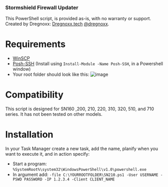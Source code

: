 ### Stormshield Firewall Updater

This PowerShell script, is provided as-is, with no warranty or support.
Created by Dregnoxx:
[Dregnoxx.tech](https://dregnoxx.tech) 
[@dregnoxx](https://twitter.com/dregnoxx).

# Requirements
- [WinSCP](https://winscp.net/eng/download.php)
- [Posh-SSH](https://github.com/darkoperator/Posh-SSH) (Install using `Install-Module -Name Posh-SSH`, in a Powershell window)
- Your root folder should look like this:
![image](https://github.com/Dregnoxx/StormshieldFWUpdate/assets/40840621/f685a5a4-35e9-42c1-a190-c9a8db428515)  


# Compatibility
This script is designed for SN160 ,200, 210, 220, 310, 320, 510, and 710 series. It has not been tested on other models.

# Installation
In your Task Manager create a new task, add the name, planify when you want to execute it, and in action specify:
-  Start a program:  `%SystemRoot%\system32\WindowsPowerShell\v1.0\powershell.exe`
-  In argument add:  `-file C:\YOURROOTFOLDER\SN210.ps1 -User USERNAME -PSWD PASSWORD -IP 1.2.3.4 -Client CLIENT_NAME`

